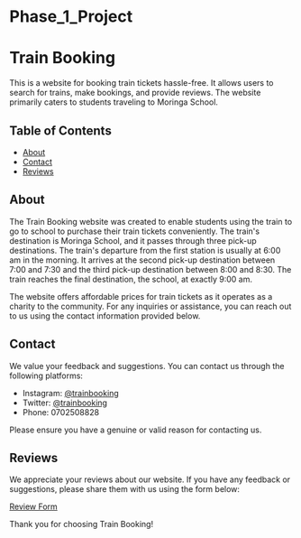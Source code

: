 # Phase_1_Project
  # Train Booking

This is a website for booking train tickets hassle-free. It allows users to search for trains, make bookings, and provide reviews. The website primarily caters to students traveling to Moringa School.

## Table of Contents

- [About](#about)
- [Contact](#contact)
- [Reviews](#reviews)

## About

The Train Booking website was created to enable students using the train to go to school to purchase their train tickets conveniently. The train's destination is Moringa School, and it passes through three pick-up destinations. The train's departure from the first station is usually at 6:00 am in the morning. It arrives at the second pick-up destination between 7:00 and 7:30 and the third pick-up destination between 8:00 and 8:30. The train reaches the final destination, the school, at exactly 9:00 am.

The website offers affordable prices for train tickets as it operates as a charity to the community. For any inquiries or assistance, you can reach out to us using the contact information provided below.

## Contact

We value your feedback and suggestions. You can contact us through the following platforms:

- Instagram: [@trainbooking](https://www.instagram.com/trainbooking)
- Twitter: [@trainbooking](https://www.twitter.com/trainbooking)
- Phone: 0702508828

Please ensure you have a genuine or valid reason for contacting us.

## Reviews

We appreciate your reviews about our website. If you have any feedback or suggestions, please share them with us using the form below:

[Review Form](#reviews)

Thank you for choosing Train Booking!
